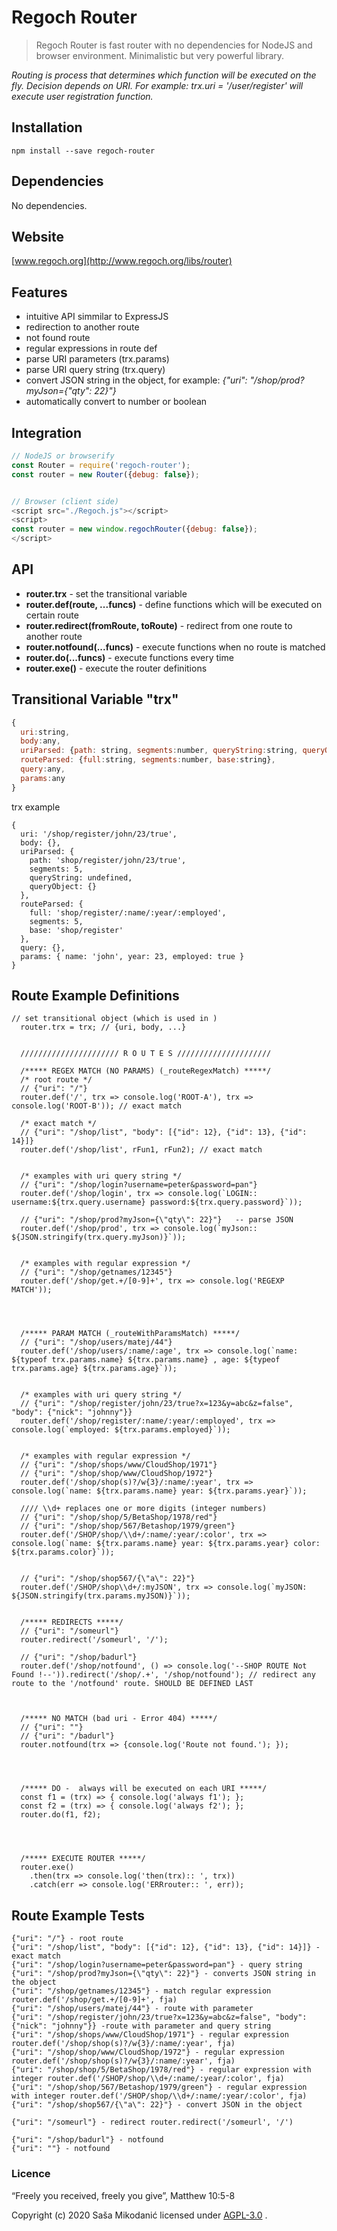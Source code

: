 # Regoch Router
> Regoch Router is fast router with no dependencies for NodeJS and browser environment. Minimalistic but very powerful library.

*Routing is process that determines which function will be executed on the fly. Decision depends on URI. For example:
trx.uri = '/user/register' will execute user registration function.*



## Installation
```
npm install --save regoch-router
```

## Dependencies
No dependencies.


## Website
[www.regoch.org](http://www.regoch.org/libs/router)


## Features
- intuitive API simmilar to ExpressJS
- redirection to another route
- not found route
- regular expressions in route def
- parse URI parameters (trx.params)
- parse URI query string (trx.query)
- convert JSON string in the object, for example: *{"uri": "/shop/prod?myJson={\"qty\": 22}"}*
- automatically convert to number or boolean



## Integration
```javascript
// NodeJS or browserify
const Router = require('regoch-router');
const router = new Router({debug: false});


// Browser (client side)
<script src="./Regoch.js"></script>
<script>
const router = new window.regochRouter({debug: false});
</script>
```


## API
- **router.trx** - set the transitional variable
- **router.def(route, ...funcs)**  - define functions which will be executed on certain route
- **router.redirect(fromRoute, toRoute)**  - redirect from one route to another route
- **router.notfound(...funcs)**  - execute functions when no route is matched
- **router.do(...funcs)**  - execute functions every time
- **router.exe()**  - execute the router definitions


## Transitional Variable "trx"
```javascript
{
  uri:string,
  body:any,
  uriParsed: {path: string, segments:number, queryString:string, queryObject:any},
  routeParsed: {full:string, segments:number, base:string},
  query:any,
  params:any
}
```

trx example
```
{
  uri: '/shop/register/john/23/true',
  body: {},
  uriParsed: {
    path: 'shop/register/john/23/true',
    segments: 5,
    queryString: undefined,
    queryObject: {}
  },
  routeParsed: {
    full: 'shop/register/:name/:year/:employed',
    segments: 5,
    base: 'shop/register'
  },
  query: {},
  params: { name: 'john', year: 23, employed: true }
}

```


## Route Example Definitions
```
// set transitional object (which is used in )
  router.trx = trx; // {uri, body, ...}


  ////////////////////// R O U T E S /////////////////////

  /***** REGEX MATCH (NO PARAMS) (_routeRegexMatch) *****/
  /* root route */
  // {"uri": "/"}
  router.def('/', trx => console.log('ROOT-A'), trx => console.log('ROOT-B')); // exact match

  /* exact match */
  // {"uri": "/shop/list", "body": [{"id": 12}, {"id": 13}, {"id": 14}]}
  router.def('/shop/list', rFun1, rFun2); // exact match


  /* examples with uri query string */
  // {"uri": "/shop/login?username=peter&password=pan"}
  router.def('/shop/login', trx => console.log(`LOGIN:: username:${trx.query.username} password:${trx.query.password}`));

  // {"uri": "/shop/prod?myJson={\"qty\": 22}"}   -- parse JSON
  router.def('/shop/prod', trx => console.log(`myJson:: ${JSON.stringify(trx.query.myJson)}`));


  /* examples with regular expression */
  // {"uri": "/shop/getnames/12345"}
  router.def('/shop/get.+/[0-9]+', trx => console.log('REGEXP MATCH'));




  /***** PARAM MATCH (_routeWithParamsMatch) *****/
  // {"uri": "/shop/users/matej/44"}
  router.def('/shop/users/:name/:age', trx => console.log(`name: ${typeof trx.params.name} ${trx.params.name} , age: ${typeof trx.params.age} ${trx.params.age}`));


  /* examples with uri query string */
  // {"uri": "/shop/register/john/23/true?x=123&y=abc&z=false", "body": {"nick": "johnny"}}
  router.def('/shop/register/:name/:year/:employed', trx => console.log(`employed: ${trx.params.employed}`));


  /* examples with regular expression */
  // {"uri": "/shop/shops/www/CloudShop/1971"}
  // {"uri": "/shop/shop/www/CloudShop/1972"}
  router.def('/shop/shop(s)?/w{3}/:name/:year', trx => console.log(`name: ${trx.params.name} year: ${trx.params.year}`));

  //// \\d+ replaces one or more digits (integer numbers)
  // {"uri": "/shop/shop/5/BetaShop/1978/red"}
  // {"uri": "/shop/shop/567/Betashop/1979/green"}
  router.def('/SHOP/shop/\\d+/:name/:year/:color', trx => console.log(`name: ${trx.params.name} year: ${trx.params.year} color: ${trx.params.color}`));


  // {"uri": "/shop/shop567/{\"a\": 22}"}
  router.def('/SHOP/shop\\d+/:myJSON', trx => console.log(`myJSON: ${JSON.stringify(trx.params.myJSON)}`));


  /***** REDIRECTS *****/
  // {"uri": "/someurl"}
  router.redirect('/someurl', '/');

  // {"uri": "/shop/badurl"}
  router.def('/shop/notfound', () => console.log('--SHOP ROUTE Not Found !--')).redirect('/shop/.+', '/shop/notfound'); // redirect any route to the '/notfound' route. SHOULD BE DEFINED LAST



  /***** NO MATCH (bad uri - Error 404) *****/
  // {"uri": ""}
  // {"uri": "/badurl"}
  router.notfound(trx => {console.log('Route not found.'); });




  /***** DO -  always will be executed on each URI *****/
  const f1 = (trx) => { console.log('always f1'); };
  const f2 = (trx) => { console.log('always f2'); };
  router.do(f1, f2);




  /***** EXECUTE ROUTER *****/
  router.exe()
    .then(trx => console.log('then(trx):: ', trx))
    .catch(err => console.log('ERRrouter:: ', err));
```


## Route Example Tests
```
{"uri": "/"} - root route
{"uri": "/shop/list", "body": [{"id": 12}, {"id": 13}, {"id": 14}]} - exact match
{"uri": "/shop/login?username=peter&password=pan"} - query string
{"uri": "/shop/prod?myJson={\"qty\": 22}"} - converts JSON string in the object
{"uri": "/shop/getnames/12345"} - match regular expression router.def('/shop/get.+/[0-9]+', fja)
{"uri": "/shop/users/matej/44"} - route with parameter
{"uri": "/shop/register/john/23/true?x=123&y=abc&z=false", "body": {"nick": "johnny"}} -route with parameter and query string
{"uri": "/shop/shops/www/CloudShop/1971"} - regular expression router.def('/shop/shop(s)?/w{3}/:name/:year', fja)
{"uri": "/shop/shop/www/CloudShop/1972"} - regular expression router.def('/shop/shop(s)?/w{3}/:name/:year', fja)
{"uri": "/shop/shop/5/BetaShop/1978/red"} - regular expression with integer router.def('/SHOP/shop/\\d+/:name/:year/:color', fja)
{"uri": "/shop/shop/567/Betashop/1979/green"} - regular expression with integer router.def('/SHOP/shop/\\d+/:name/:year/:color', fja)
{"uri": "/shop/shop567/{\"a\": 22}"} - convert JSON in the object

{"uri": "/someurl"} - redirect router.redirect('/someurl', '/')

{"uri": "/shop/badurl"} - notfound
{"uri": ""} - notfound
```



### Licence
“Freely you received, freely you give”, Matthew 10:5-8

Copyright (c) 2020 Saša Mikodanić licensed under [AGPL-3.0](./LICENSE) .
